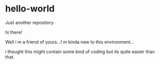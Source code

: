 # hello-world
Just another repository

hi there!

Well i m a friend of yours...I m kinda new to this environment...

i thought this might contain some kind of coding but its quite easier than that.
